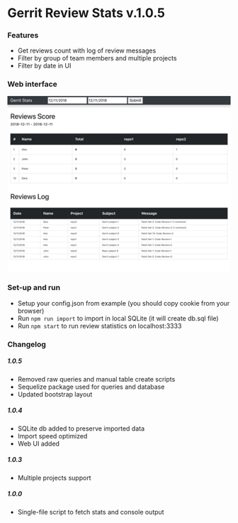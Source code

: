 # Gerrit Review Stats v.1.0.5

### Features
- Get reviews count with log of review messages
- Filter by group of team members and multiple projects
- Filter by date in UI

### Web interface

![alt text](screenshot.jpg)

### Set-up and run
- Setup your config.json from example (you should copy cookie from your browser)
- Run `npm run import` to import in local SQLite (it will create db.sql file)
- Run `npm start` to run review statistics on localhost:3333

### Changelog

##### 1.0.5

- Removed raw queries and manual table create scripts
- Sequelize package used for queries and database
- Updated bootstrap layout

##### 1.0.4

- SQLite db added to preserve imported data
- Import speed optimized
- Web UI added

##### 1.0.3

- Multiple projects support

##### 1.0.0

- Single-file script to fetch stats and console output